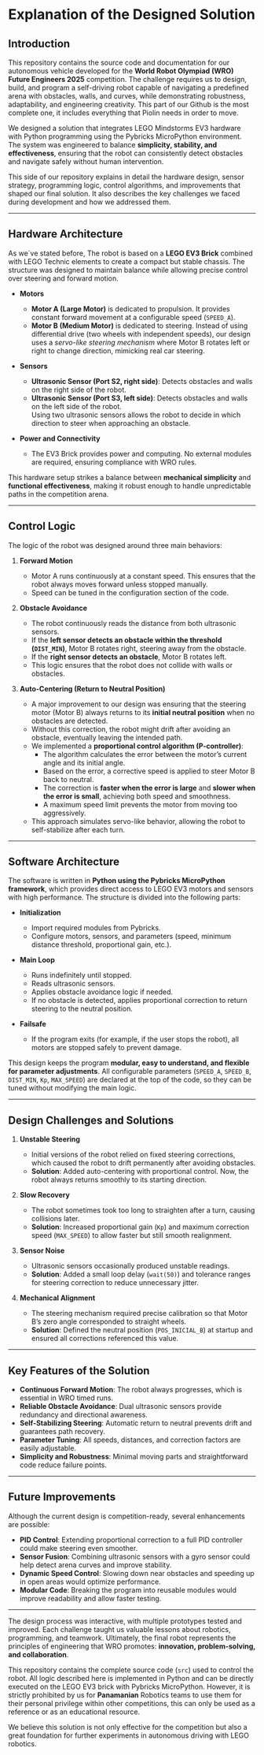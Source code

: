# Explanation of the Designed Solution

## Introduction

This repository contains the source code and documentation for our autonomous vehicle developed for the **World Robot Olympiad (WRO) Future Engineers 2025** competition. The challenge requires us to design, build, and program a self-driving robot capable of navigating a predefined arena with obstacles, walls, and curves, while demonstrating robustness, adaptability, and engineering creativity. This part of our Github is the most complete one, it includes everything that Piolin needs in order to move.

We designed a solution that integrates LEGO Mindstorms EV3 hardware with Python programming using the Pybricks MicroPython environment. The system was engineered to balance **simplicity, stability, and effectiveness**, ensuring that the robot can consistently detect obstacles and navigate safely without human intervention.

This side of our repository explains in detail the hardware design, sensor strategy, programming logic, control algorithms, and improvements that shaped our final solution. It also describes the key challenges we faced during development and how we addressed them.

---

## Hardware Architecture

As we´ve stated before, The robot is based on a **LEGO EV3 Brick** combined with LEGO Technic elements to create a compact but stable chassis. The structure was designed to maintain balance while allowing precise control over steering and forward motion.

- **Motors**
  - **Motor A (Large Motor)** is dedicated to propulsion. It provides constant forward movement at a configurable speed (`SPEED_A`).  
  - **Motor B (Medium Motor)** is dedicated to steering. Instead of using differential drive (two wheels with independent speeds), our design uses a *servo-like steering mechanism* where Motor B rotates left or right to change direction, mimicking real car steering.

- **Sensors**
  - **Ultrasonic Sensor (Port S2, right side)**: Detects obstacles and walls on the right side of the robot.  
  - **Ultrasonic Sensor (Port S3, left side)**: Detects obstacles and walls on the left side of the robot.  
  Using two ultrasonic sensors allows the robot to decide in which direction to steer when approaching an obstacle.

- **Power and Connectivity**
  - The EV3 Brick provides power and computing. No external modules are required, ensuring compliance with WRO rules.

This hardware setup strikes a balance between **mechanical simplicity** and **functional effectiveness**, making it robust enough to handle unpredictable paths in the competition arena.

---

## Control Logic

The logic of the robot was designed around three main behaviors:

1. **Forward Motion**  
   - Motor A runs continuously at a constant speed. This ensures that the robot always moves forward unless stopped manually.  
   - Speed can be tuned in the configuration section of the code.

2. **Obstacle Avoidance**  
   - The robot continuously reads the distance from both ultrasonic sensors.  
   - If the **left sensor detects an obstacle within the threshold (`DIST_MIN`)**, Motor B rotates right, steering away from the obstacle.  
   - If the **right sensor detects an obstacle**, Motor B rotates left.  
   - This logic ensures that the robot does not collide with walls or obstacles.

3. **Auto-Centering (Return to Neutral Position)**  
   - A major improvement to our design was ensuring that the steering motor (Motor B) always returns to its **initial neutral position** when no obstacles are detected.  
   - Without this correction, the robot might drift after avoiding an obstacle, eventually leaving the intended path.  
   - We implemented a **proportional control algorithm (P-controller)**:  
     - The algorithm calculates the error between the motor’s current angle and its initial angle.  
     - Based on the error, a corrective speed is applied to steer Motor B back to neutral.  
     - The correction is **faster when the error is large** and **slower when the error is small**, achieving both speed and smoothness.  
     - A maximum speed limit prevents the motor from moving too aggressively.  
   - This approach simulates servo-like behavior, allowing the robot to self-stabilize after each turn.

---

## Software Architecture

The software is written in **Python using the Pybricks MicroPython framework**, which provides direct access to LEGO EV3 motors and sensors with high performance. The structure is divided into the following parts:

- **Initialization**
  - Import required modules from Pybricks.
  - Configure motors, sensors, and parameters (speed, minimum distance threshold, proportional gain, etc.).

- **Main Loop**
  - Runs indefinitely until stopped.
  - Reads ultrasonic sensors.
  - Applies obstacle avoidance logic if needed.
  - If no obstacle is detected, applies proportional correction to return steering to the neutral position.

- **Failsafe**
  - If the program exits (for example, if the user stops the robot), all motors are stopped safely to prevent damage.

This design keeps the program **modular, easy to understand, and flexible for parameter adjustments**. All configurable parameters (`SPEED_A`, `SPEED_B`, `DIST_MIN`, `Kp`, `MAX_SPEED`) are declared at the top of the code, so they can be tuned without modifying the main logic.

---

## Design Challenges and Solutions

1. **Unstable Steering**  
   - Initial versions of the robot relied on fixed steering corrections, which caused the robot to drift permanently after avoiding obstacles.  
   - **Solution**: Added auto-centering with proportional control. Now, the robot always returns smoothly to its starting direction.

2. **Slow Recovery**  
   - The robot sometimes took too long to straighten after a turn, causing collisions later.  
   - **Solution**: Increased proportional gain (`Kp`) and maximum correction speed (`MAX_SPEED`) to allow faster but still smooth realignment.

3. **Sensor Noise**  
   - Ultrasonic sensors occasionally produced unstable readings.  
   - **Solution**: Added a small loop delay (`wait(50)`) and tolerance ranges for steering correction to reduce unnecessary jitter.

4. **Mechanical Alignment**  
   - The steering mechanism required precise calibration so that Motor B’s zero angle corresponded to straight wheels.  
   - **Solution**: Defined the neutral position (`POS_INICIAL_B`) at startup and ensured all corrections referenced this value.

---

## Key Features of the Solution

- **Continuous Forward Motion**: The robot always progresses, which is essential in WRO timed runs.  
- **Reliable Obstacle Avoidance**: Dual ultrasonic sensors provide redundancy and directional awareness.  
- **Self-Stabilizing Steering**: Automatic return to neutral prevents drift and guarantees path recovery.  
- **Parameter Tuning**: All speeds, distances, and correction factors are easily adjustable.  
- **Simplicity and Robustness**: Minimal moving parts and straightforward code reduce failure points.  

---

## Future Improvements

Although the current design is competition-ready, several enhancements are possible:

- **PID Control**: Extending proportional correction to a full PID controller could make steering even smoother.  
- **Sensor Fusion**: Combining ultrasonic sensors with a gyro sensor could help detect arena curves and improve stability.  
- **Dynamic Speed Control**: Slowing down near obstacles and speeding up in open areas would optimize performance.  
- **Modular Code**: Breaking the program into reusable modules would improve readability and allow faster testing.  

---



The design process was interactive, with multiple prototypes tested and improved. Each challenge taught us valuable lessons about robotics, programming, and teamwork. Ultimately, the final robot represents the principles of engineering that WRO promotes: **innovation, problem-solving, and collaboration**.

This repository contains the complete source code (`src`) used to control the robot. All logic described here is implemented in Python and can be directly executed on the LEGO EV3 brick with Pybricks MicroPython. However, it is strictly prohibited by us for **Panamanian** Robotics teams to use them for their personal privilege within other competitions, this can only be used as a reference or as an educational resource.

We believe this solution is not only effective for the competition but also a great foundation for further experiments in autonomous driving with LEGO robotics.
